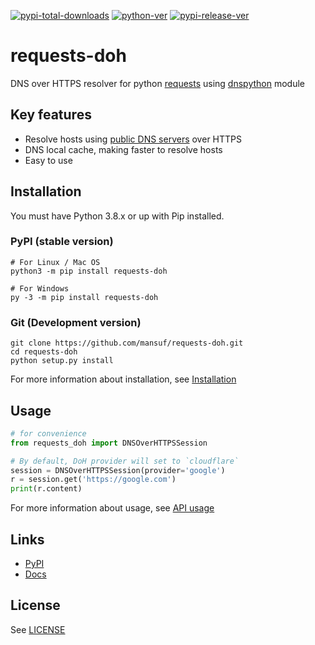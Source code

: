 [![pypi-total-downloads](https://img.shields.io/pypi/dm/requests-doh?label=DOWNLOADS&style=for-the-badge)](https://pypi.org/project/requests-doh)
[![python-ver](https://img.shields.io/pypi/pyversions/requests-doh?style=for-the-badge)](https://pypi.org/project/requests-doh)
[![pypi-release-ver](https://img.shields.io/pypi/v/requests-doh?style=for-the-badge)](https://pypi.org/project/requests-doh)

# requests-doh

DNS over HTTPS resolver for python [requests](https://github.com/psf/requests) using [dnspython](https://github.com/rthalley/dnspython) module

## Key features

- Resolve hosts using [public DNS servers](https://adguard-dns.io/kb/general/dns-providers) over HTTPS
- DNS local cache, making faster to resolve hosts
- Easy to use

## Installation

You must have Python 3.8.x or up with Pip installed.

### PyPI (stable version)

```shell
# For Linux / Mac OS
python3 -m pip install requests-doh

# For Windows
py -3 -m pip install requests-doh
```

### Git (Development version)

```shell
git clone https://github.com/mansuf/requests-doh.git
cd requests-doh
python setup.py install
```

For more information about installation, see [Installation](https://requests-doh.mansuf.link/en/stable/installation.html)

## Usage

```python
# for convenience
from requests_doh import DNSOverHTTPSSession

# By default, DoH provider will set to `cloudflare`
session = DNSOverHTTPSSession(provider='google')
r = session.get('https://google.com')
print(r.content)
```

For more information about usage, see [API usage](https://requests-doh.mansuf.link/en/stable/api_usage.html)

## Links

- [PyPI](https://pypi.org/project/requests-doh/)
- [Docs](https://requests-doh.mansuf.link/)

## License

See [LICENSE](https://github.com/mansuf/requests-doh/blob/main/LICENSE)